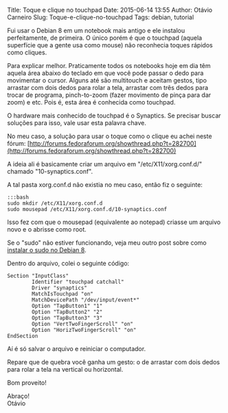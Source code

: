 Title: Toque e clique no touchpad
Date: 2015-06-14 13:55
Author: Otávio Carneiro
Slug: Toque-e-clique-no-touchpad
Tags: debian, tutorial

Fui usar o Debian 8 em um notebook mais antigo e ele instalou perfeitamente, de primeira. O único porém é que o touchpad (aquela superfície que a gente usa como mouse) não reconhecia toques rápidos como cliques. 

Para explicar melhor. Praticamente todos os notebooks hoje em dia têm aquela área abaixo do teclado em que você pode passar o dedo para movimentar o cursor. Alguns até são multitouch e aceitam gestos, tipo arrastar com dois dedos para rolar a tela, arrastar com três dedos para trocar de programa, pinch-to-zoom (fazer movimento de pinça para dar zoom) e etc. Pois é, esta área é conhecida como touchpad.

O hardware mais conhecido de touchpad é o Synaptics. Se precisar buscar soluções para isso, vale usar esta palavra chave.

No meu caso, a solução para usar o toque como o clique eu achei neste fórum: [http://forums.fedoraforum.org/showthread.php?t=282700](http://forums.fedoraforum.org/showthread.php?t=282700)

A ideia ali é basicamente criar um arquivo em "/etc/X11/xorg.conf.d/" chamado "10-synaptics.conf".

A tal pasta xorg.conf.d não existia no meu caso, então fiz o seguinte:

    :::bash
    sudo mkdir /etc/X11/xorg.conf.d
    sudo mousepad /etc/X11/xorg.conf.d/10-synaptics.conf
    
Isso fez com que o mousepad (equivalente ao notepad) criasse um arquivo novo e o abrisse como root.

Se o "sudo" não estiver funcionando, veja meu outro post sobre como [instalar o sudo no Debian 8]({filename}/2015-02-01-Como-instalar-e-usar-o-sudo-no-Debian-8-Jessie.md).

Dentro do arquivo, colei o seguinte código:

    Section "InputClass"  
    		Identifier "touchpad catchall"  
    		Driver "synaptics"  
    		MatchIsTouchpad "on"  
    		MatchDevicePath "/dev/input/event*"  
    		Option "TapButton1" "1"  
    		Option "TapButton2" "2"  
   			Option "TapButton3" "3"  
    		Option "VertTwoFingerScroll" "on"  
    		Option "HorizTwoFingerScroll" "on"  
    EndSection  

Aí é só salvar o arquivo e reiniciar o computador.

Repare que de quebra você ganha um gesto: o de arrastar com dois dedos para rolar a tela na vertical ou horizontal.

Bom proveito!

Abraço!  
Otávio
